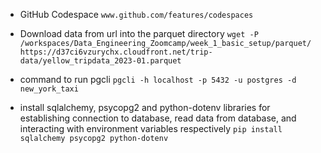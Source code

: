 * GitHub Codespace
```www.github.com/features/codespaces```

* Download data from url into the parquet directory
```wget -P /workspaces/Data_Engineering_Zoomcamp/week_1_basic_setup/parquet/ https://d37ci6vzurychx.cloudfront.net/trip-data/yellow_tripdata_2023-01.parquet```

* command to run pgcli 
```pgcli -h localhost -p 5432 -u postgres -d new_york_taxi ```

* install sqlalchemy, psycopg2 and python-dotenv libraries for establishing connection to database, read data from database, and interacting with environment variables respectively
```pip install sqlalchemy psycopg2 python-dotenv```




